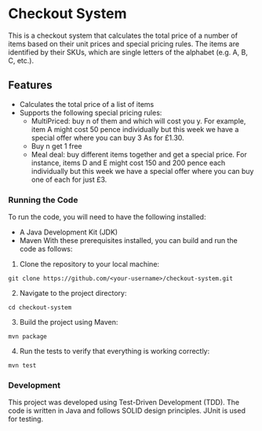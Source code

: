 # Checkout System
This is a checkout system that calculates the total price of a number of items based on their unit prices and special pricing rules. The items are identified by their SKUs, which are single letters of the alphabet (e.g. A, B, C, etc.).

## Features
- Calculates the total price of a list of items
- Supports the following special pricing rules:
  - MultiPriced: buy n of them and which will cost you y. For example, item A might cost 50 pence individually but this week we have a special offer where you can buy 3 As for £1.30.
  - Buy n get 1 free
  - Meal deal: buy different items together and get a special price. For instance, items D and E might cost 150 and 200 pence each individually but this week we have a special offer where you can buy one of each for just £3.


### Running the Code
To run the code, you will need to have the following installed:
- A Java Development Kit (JDK)
- Maven
With these prerequisites installed, you can build and run the code as follows:
1. Clone the repository to your local machine:

```
git clone https://github.com/<your-username>/checkout-system.git
```

2. Navigate to the project directory:

```
cd checkout-system
```

3. Build the project using Maven:

```
mvn package
```
4. Run the tests to verify that everything is working correctly:
```
mvn test
```

### Development
This project was developed using Test-Driven Development (TDD). The code is written in Java and follows SOLID 
design principles. JUnit is used for testing.
